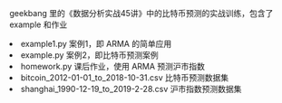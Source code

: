 geekbang 里的《数据分析实战45讲》中的比特币预测的实战训练，包含了 example 和作业
<li>example1.py 案例1，即 ARMA 的简单应用
<li>example.py 案例2，即比特币预测案例
<li>homework.py 课后作业，使用 ARMA 预测沪市指数
<li>bitcoin_2012-01-01_to_2018-10-31.csv 比特币预测数据集
<li>shanghai_1990-12-19_to_2019-2-28.csv 沪市指数预测数据集